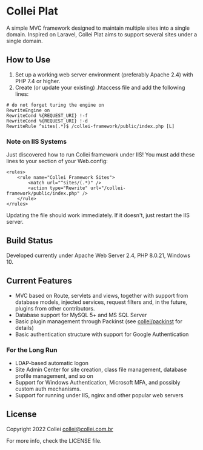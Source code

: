 # Collei Plat
A simple MVC framework designed to maintain multiple sites into a single domain.
Inspired on Laravel, Collei Plat aims to support several sites under a single
domain.

## How to Use
1. Set up a working web server environment (preferably Apache 2.4) with PHP 7.4
or higher.
2. Create (or update your existing) .htaccess file and add the following lines:
```
# do not forget turing the engine on
RewriteEngine on
RewriteCond %{REQUEST_URI} !-f 
RewriteCond %{REQUEST_URI} !-d
RewriteRule ^sites(.*)$ /collei-framework/public/index.php [L]
```

### Note on IIS Systems
Just discovered how to run Collei framework under IIS! You must add these
lines to your <Rewrite> section of your Web.config:
```
<rules>
	<rule name="Collei Framework Sites">
		<match url="^sites/(.*)" />
		<action type="Rewrite" url="/collei-framework/public/index.php" />
	</rule>
</rules>
```
Updating the file should work immediately. If it doesn't, just restart the IIS
server.

## Build Status
Developed currently under Apache Web Server 2.4, PHP 8.0.21, Windows 10.

## Current Features
* MVC based on Route, servlets and views, together with support from database
models, injected services, request filters and, in the future, plugins from
other contributors.
* Database support for MySQL 5+ and MS SQL Server
* Basic plugin management through Packinst 
(see [collei/packinst](https://github.com/collei/packinst) for details) 
* Basic authentication structure with support for Google Authentication

### For the Long Run
* LDAP-based automatic logon
* Site Admin Center for site creation, class file management, database profile
management, and so on
* Support for Windows Authentication, Microsoft MFA, and possibly custom auth
mechanisms.
* Support for running under IIS, nginx and other popular web servers

## License
Copyright 2022 Collei <collei@collei.com.br>

For more info, check the LICENSE file.
